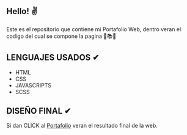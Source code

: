 ## Hello! ✌

Este es el repositorio que contiene mi Portafolio Web, dentro veran el codigo del cual se compone la pagina 📑📚📙

## LENGUAJES USADOS ✔

* HTML
* CSS
* JAVASCRIPTS
* SCSS

## DISEÑO FINAL ✔

Si dan CLICK al [Portafolio](https://samurai829.github.io/website/) veran el resultado final de la web.
